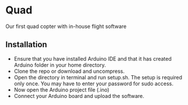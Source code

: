 # Quad
Our first quad copter with in-house flight  software

## Installation

- Ensure that you have installed Arduino IDE and that it has created Arduino folder in your home directory. 
- Clone the repo or download and uncompress. 
- Open the directory in terminal and run setup.sh. The setup is required only once. You may have to enter your password for  sudo access.
- Now open the Arduino project file (.ino)
- Connect your Arduino board and upload the software.

